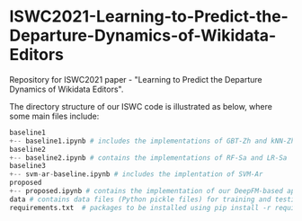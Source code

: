 # ISWC2021-Learning-to-Predict-the-Departure-Dynamics-of-Wikidata-Editors
Repository for ISWC2021 paper - "Learning to Predict the Departure Dynamics of Wikidata Editors". 

The directory structure of our ISWC code is illustrated as below, where some main files include:

```python
baseline1 
+-- baseline1.ipynb # includes the implementations of GBT-Zh and kNN-Zh
baseline2
+-- baseline2.ipynb # contains the implementations of RF-Sa and LR-Sa
baseline3
+-- svm-ar-baseline.ipynb # includes the implentation of SVM-Ar
proposed
+-- proposed.ipynb # contains the implementation of our DeepFM-based approaches such as DeepFM-Stat, DeepFM-Pattern, and DeepFM-Stat+Pattern
data # contains data files (Python pickle files) for training and testing sets ready for each classification approach
requirements.txt  # packages to be installed using pip install -r requirements.txt
```



